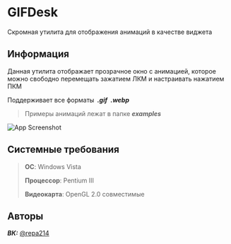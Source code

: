# GIFDesk

Скромная утилита для отображения анимаций в качестве виджета

## Информация

Данная утилита отображает прозрачное окно с анимацией, которое можно свободно перемещать зажатием ЛКМ и настраивать нажатием ПКМ

Поддерживает все форматы&ensp;**_.gif_**&ensp;**_.webp_**

> Примеры анимаций лежат в папке **_examples_**

![App Screenshot](https://psv4.userapi.com/s/v1/d/jyj5WL74WWoqXF2u-G0RQLxYHaOxyeGoxtKutB17adZDryDUsIrcxVITSRvMCejWG8lWXASg3NEOMKv4OTpNp-dPoIIx97D3AWGsHQFLIDZzJr9qyTZdtQ/demonstration.gif)

## Системные требования

> **ОС**: Windows Vista
> 
> **Процессор**: Pentium III
> 
> **Видеокарта**: OpenGL 2.0 совместимые


## Авторы

***ВК:*** [@repa214](https://vk.com/id508102498)
